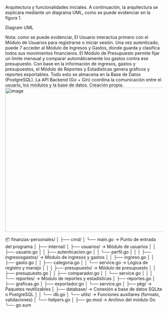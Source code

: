 Arquitectura y funcionalidades iniciales.
A continuación, la arquitectura se explicara mediante un diagrama UML,
como se puede evidenciar en la figura 1.

Diagram UML

Nota: como se puede evidenciar, El Usuario interactúa primero con el Módulo
de Usuarios para registrarse o iniciar sesión. Una vez autenticado, puede
7
acceder al Módulo de Ingresos y Gastos, donde guarda y clasifica todos sus
movimientos financieros. El Módulo de Presupuesto permite fijar un límite
mensual y comparar automáticamente los gastos contra ese presupuesto. Con
base en la información de ingresos, gastos y presupuestos, el Módulo de
Reportes y Estadísticas genera gráficos y reportes exportables. Todo esto se
almacena en la Base de Datos (PostgreSQL). La API Backend (Go + Gin)
coordina la comunicación entre el usuario, los módulos y la base de datos.
Creación propia.
<img width="817" height="462" alt="image" src="https://github.com/user-attachments/assets/3aed09db-1a30-4a8e-bce8-06c7297b3455" />


📦 finanzas-personales/
│
├── cmd/
│   └── main.go                → Punto de entrada del programa
│
├── internal/
│   ├── usuarios/              → Módulo de usuarios
│   │   ├── usuario.go
│   │   ├── autenticacion.go
│   │   └── perfil.go
│   │
│   ├── ingresosgastos/        → Módulo de ingresos y gastos
│   │   ├── ingreso.go
│   │   ├── gasto.go
│   │   ├── categoria.go
│   │   └── service.go         → Lógica de registro y manejo
│   │
│   ├── presupuesto/           → Módulo de presupuesto
│   │   ├── presupuesto.go
│   │   ├── comparador.go
│   │   └── service.go
│   │
│   └── reportes/              → Módulo de reportes y estadísticas
│       ├── reportes.go
│       ├── graficas.go
│       ├── exportador.go
│       └── service.go
│
├── pkg/                       → Paquetes reutilizables
│   ├── database/              → Conexión a base de datos SQLite o PostgreSQL
│   │   └── db.go
│   └── utils/                 → Funciones auxiliares (formato, validaciones)
│       └── helpers.go
│
├── go.mod                     → Archivo del módulo Go
└── go.sum
